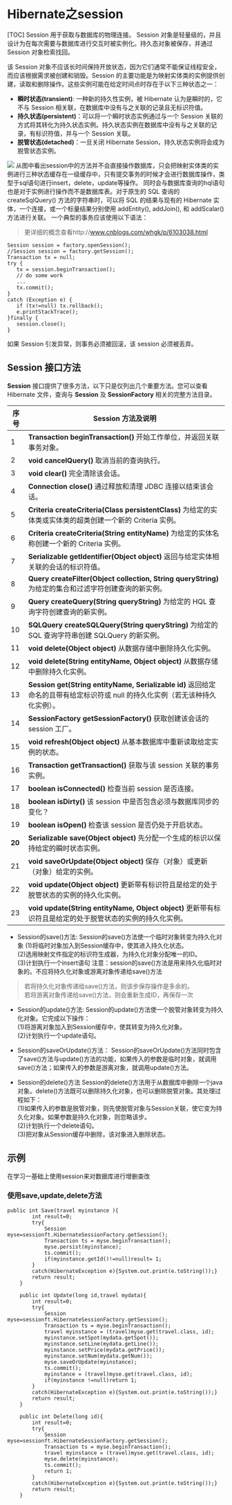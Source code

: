 # Hibernate之session
[TOC]
Session 用于获取与数据库的物理连接。 Session 对象是轻量级的，并且设计为在每次需要与数据库进行交互时被实例化。持久态对象被保存，并通过 Session 对象检索找回。

该 Session 对象不应该长时间保持开放状态，因为它们通常不能保证线程安全，而应该根据需求被创建和销毁。Session 的主要功能是为映射实体类的实例提供创建，读取和删除操作。这些实例可能在给定时间点时存在于以下三种状态之一：

-   **瞬时状态(transient)**: 一种新的持久性实例，被 Hibernate 认为是瞬时的，它不与 Session 相关联，在数据库中没有与之关联的记录且无标识符值。
-   **持久状态(persistent)**：可以将一个瞬时状态实例通过与一个 Session 关联的方式将其转化为持久状态实例。持久状态实例在数据库中没有与之关联的记录，有标识符值，并与一个 Session 关联。
-   **脱管状态(detached)**：一旦关闭 Hibernate Session，持久状态实例将会成为脱管状态实例。

![](http://markdownpic.oss-cn-shenzhen.aliyuncs.com/18-4-21/67943209.jpg)  从图中看出session中的方法并不会直接操作数据库，只会把映射实体类的实例进行三种状态缓存在一级缓存中，只有提交事务的时候才会进行数据库操作，类型于sql语句进行insert，delete，update等操作。  同时会与数据库查询的hql语句也是对于实例进行操作而不是数据库表。对于原生的 SQL 查询的 createSqlQuery() 方法的字符串时，可以将 SQL 的结果与现有的 Hibernate 实体，一个连接，或一个标量结果分别使用 addEntity(), addJoin(), 和 addScalar() 方法进行关联。  一个典型的事务应该使用以下语法：

> 更详细的概念查看http://www.cnblogs.com/whgk/p/6103038.html
```
Session session = factory.openSession();
//Session session = factory.getSession();
Transaction tx = null;
try {
   tx = session.beginTransaction();
   // do some work
   ...
   tx.commit();
}
catch (Exception e) {
   if (tx!=null) tx.rollback();
   e.printStackTrace(); 
}finally {
   session.close();
}
```
如果 Session 引发异常，则事务必须被回滚，该 session 必须被丢弃。

## Session 接口方法

**Session**  接口提供了很多方法，以下只是仅列出几个重要方法。您可以查看 Hibernate 文件，查询与  **Session**  及  **SessionFactory**  相关的完整方法目录。

序号 |Session 方法及说明
--------|--------
1|**Transaction beginTransaction()**  开始工作单位，并返回关联事务对象。
2|**void cancelQuery()**  取消当前的查询执行。
3|**void clear()**  完全清除该会话。
4|**Connection close()**  通过释放和清理 JDBC 连接以结束该会话。
5|**Criteria createCriteria(Class persistentClass)**  为给定的实体类或实体类的超类创建一个新的 Criteria 实例。
6|**Criteria createCriteria(String entityName)**  为给定的实体名称创建一个新的 Criteria 实例。
7|**Serializable getIdentifier(Object object)**  返回与给定实体相关联的会话的标识符值。
8|**Query createFilter(Object collection, String queryString)**  为给定的集合和过滤字符创建查询的新实例。
9|**Query createQuery(String queryString)**  为给定的 HQL 查询字符创建查询的新实例。
10|**SQLQuery createSQLQuery(String queryString)**  为给定的 SQL 查询字符串创建 SQLQuery 的新实例。
11|**void delete(Object object)**  从数据存储中删除持久化实例。
12|**void delete(String entityName, Object object)**  从数据存储中删除持久化实例。
13|**Session get(String entityName, Serializable id)**  返回给定命名的且带有给定标识符或 null 的持久化实例（若无该种持久化实例）。
14|**SessionFactory getSessionFactory()**  获取创建该会话的 session 工厂。
15|**void refresh(Object object)**  从基本数据库中重新读取给定实例的状态。
16|**Transaction getTransaction()**  获取与该 session 关联的事务实例。
17|**boolean isConnected()**  检查当前 session 是否连接。
18|**boolean isDirty()**  该 session 中是否包含必须与数据库同步的变化？
19|**boolean isOpen()**  检查该 session 是否仍处于开启状态。
**20**|**Serializable save(Object object)**  先分配一个生成的标识以保持给定的瞬时状态实例。
21|**void saveOrUpdate(Object object)**  保存（对象）或更新（对象）给定的实例。
22|**void update(Object object)**  更新带有标识符且是给定的处于脱管状态的实例的持久化实例。
23|**void update(String entityName, Object object)**  更新带有标识符且是给定的处于脱管状态的实例的持久化实例。

- Session的save()方法:
Session的save()方法使一个临时对象转变为持久化对象
(1)将临时对象加入到Session缓存中，使其进入持久化状态。  
(2)选用映射文件指定的标识符生成器，为持久化对象分配唯一的ID。  
(3)计划执行一个insert语句
注意：session的save()方法是用来持久化临时对象的。不应将持久化对象或游离对象传递给save()方法

> 若将持久化对象传递给save()方法，则该步保存操作是多余的。  
若将游离对象传递给save()方法，则会重新生成ID，再保存一次

- Session的update()方法:
Session的update()方法使一个脱管对象转变为持久化对象。它完成以下操作：  
(1)将游离对象加入到Session缓存中，使其转变为持久化对象。  
(2)计划执行一个update语句。  

- Session的saveOrUpdate()方法：
Session的saveOrUpdate()方法同时包含了save()方法与update()方法的功能，如果传入的参数是临时对象，就调用save()方法；如果传入的参数是游离对象，就调用update()方法。  

- Session的delete()方法
Session的delete()方法用于从数据库中删除一个java对象。delete()方法既可以删除持久化对象，也可以删除脱管对象。其处理过程如下：  
(1)如果传入的参数是脱管对象，则先使脱管对象与Session关联，使它变为持久化对象。如果参数是持久化对象，则忽略该步。  
(2)计划执行一个delete语句。  
(3)把对象从Session缓存中删除，该对象进入删除状态。
## 示例
在学习一基础上使用session来对数据库进行增删查改
### 使用save,update,delete方法
```
public int Save(travel myinstance ){
		int result=0;
		try{
			Session myse=sessionft.HibernateSessionFactory.getSession();
			Transaction ts = myse.beginTransaction();
			myse.persist(myinstance);
			ts.commit();
			if(myinstance.getId()!=null)result= 1;
		}
		catch(HibernateException e){System.out.print(e.toString());}
		return result;
	}
	
	public int Update(long id,travel mydata){
		int result=0;
		try{
			Session myse=sessionft.HibernateSessionFactory.getSession();
			Transaction ts = myse.beginTransaction();
			travel myinstance = (travel)myse.get(travel.class, id);
			myinstance.setSpot(mydata.getSpot());
			myinstance.setLine(mydata.getLine());
			myinstance.setPrice(mydata.getPrice());
			myinstance.setNum(mydata.getNum());
			myse.saveOrUpdate(myinstance);
			ts.commit();
			myinstance = (travel)myse.get(travel.class, id);
			if(myinstance !=null)return 1;
		}
		catch(HibernateException e){System.out.print(e.toString());}
		return result;
	}
	
	public int Delete(long id){
		int result=0;
		try{
			Session myse=sessionft.HibernateSessionFactory.getSession();
			Transaction ts = myse.beginTransaction();
			travel myinstance = (travel)myse.get(travel.class, id);
			myse.delete(myinstance);
			ts.commit();
			return 1;
		}
		catch(HibernateException e){System.out.print(e.toString());}
		return result;
	}
```

<!--stackedit_data:
eyJoaXN0b3J5IjpbLTE4NDU2MzgyNjQsLTEzNjA2NDM0MjAsLT
EyMzIxNzAyMDQsMTQ4NDg2ODIxNCwtMTM2ODY2NjI0Myw0NDI3
ODk0NTksMTYxMTUzNzI2NiwtNzc0MDYwNDQ1LDE1MTY3NDgyNT
EsLTQxMDkxMTY2NywxODY5OTM0NDM1LC0xMDgxNjIxNTIxXX0=

-->